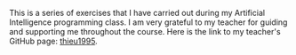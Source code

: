 This is a series of exercises that I have carried out during my Artificial Intelligence programming class. I am very grateful to my teacher for guiding and supporting me throughout the course. Here is the link to my teacher's GitHub page: [thieu1995](https://github.com/thieu1995).
